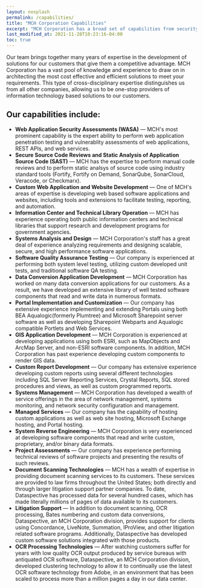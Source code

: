 ```yaml
---
layout: nosplash
permalink: /capabilities/
title: "MCH Corporation Capabilities"
excerpt: "MCH Corporation has a broad set of capabilities from security assessments to records management."
last_modified_at: 2021-11-28T10:23:16-04:00
toc: true
---
```


Our team brings together many years of expertise in the development of solutions for our customers that give them a competitive advantage. MCH Corporation has a vast pool of knowledge and experience to draw on in architecting the most cost effective and efficient solutions to meet your requirements. This type of cross-disciplinary expertise distinguishes us from all other companies, allowing us to be one-stop providers of information technology based solutions to our customers.

## Our capabilities include:

- **Web Application Security Assessments (WASA)** — MCH's most prominent capability is the expert ability to perform web application penetration testing and vulnerablity assessments of web applications, REST APIs, and web services.
- **Secure Source Code Reviews and Static Analysis of Application Source Code (SAST)** — MCH has the expertise to perform manual code reviews and to perform static analsys of source code using industry standard tools (Fortify, Fortify on Demand, SonarQube, SonarCloud, Veracode, or Checkmarx).
- **Custom Web Application and Website Development** — One of MCH's areas of expertise is developing web based software applications and websites, including tools and extensions to facilitate testing, reporting, and automation.
- **Information Center and Technical Library Operation** — MCH has experience operating both public information centers and technical libraries that support research and development programs for government agencies.
- **Systems Analysis and Design** — MCH Corporation's staff has a great deal of experience analyzing requirements and designing scalable, secure, and high performance software applications.
- **Software Quality Assurance Testing** — Our company is experienced at performing both system level testing, utilizing custom developed unit tests, and traditional software QA testing.
- **Data Conversion Application Development** — MCH Corporation has worked on many data conversion applications for our customers.  As a result, we have developed an extensive library of well tested software components that read and write data in numerous formats.
- **Portal Implementation and Customization** — Our company has extensive experience implementing and extending Portals using both BEA Aqualogic(formerly Plumtree) and Microsoft Sharepoint server software as well as developing Sharepoint Webparts and Aqualogic compatible Portlets and Web Services.
- **GIS Application Development** — MCH Corporation is experienced at developing applications using both ESRI, such as MapObjects and ArcMap Server, and non-ESRI software components. In addition, MCH Corporation has past experience developing custom components to render GIS data.
- **Custom Report Development** — Our company has extensive experience developing custom reports using several different technologies including SQL Server Reporting Services, Crystal Reports, SQL stored procedures and views, as well as custom programmed reports.
- **Systems Management** — MCH Corporation has developed a wealth of service offerings in the area of network management, systems monitoring, and network security configuration and management.
- **Managed Services** — Our company has the capability of hosting custom applications as well as web site hosting, Microsoft Exchange hosting, and Portal hosting.
- **System Reverse Engineering** — MCH Corporation is very experienced at developing software components that read and write custom, proprietary, and/or binary data formats.
- **Project Assessments** — Our company has experience performing technical reviews of software projects and presenting the results of such reviews.
- **Document Scanning Technologies** — MCH has a wealth of expertise in providing document scanning services to its customers. These services are provided to law firms throughout the United States; both directly and through larger litigation support partner companies. To date, Dataspective has processed data for several hundred cases, which has made literally millions of pages of data available to its customers.
- **Litigation Support** — In addition to document scanning, OCR processing, Bates numbering and custom data conversions, Dataspective, an MCH Corporation division, provides support for clients using Concordance, LiveNote, Summation, IProView, and other litigation related software programs.  Additionally, Dataspective has developed custom software solutions integrated with those products.
- **OCR Processing Technologies** — After watching customers suffer for years with low quality OCR output produced by service bureaus with antiquated OCR software, Dataspective, an MCH Corporation division, developed clustering technology to allow it to continually use the latest OCR software technology from Adobe, in an environment that has been scaled to process more than a million pages a day in our data center. 

